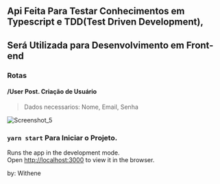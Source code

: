 ## Api Feita Para Testar Conhecimentos em Typescript e TDD(Test Driven Development),
## Será Utilizada para Desenvolvimento em Front-end 

### Rotas


#### /User   Post.  Criação de Usuário
> Dados necessarios: Nome, Email, Senha

![Screenshot_5](https://user-images.githubusercontent.com/82597491/129406235-77341f78-c55b-400f-ac90-bc20881406cc.png)





































### `yarn start` Para Iniciar o Projeto.

Runs the app in the development mode.\
Open [http://localhost:3000](http://localhost:3000) to view it in the browser.

by: Withene
